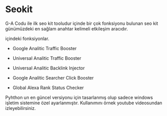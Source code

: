 # Seokit
G-A Codu ile ilk seo kit tooludur içinde bir çok fonksiyonu bulunan seo kit günümüzdeki en sağlam anahtar kelimeli etkileşim aracıdır.

içindeki fonksiyonlar.

- Google Analitic Traffic Booster

- Universal Analitic Traffic Booster

- Universal Analitic Backlink Injector

- Google Analitic Searcher Click Booster

- Global Alexa Rank Status Checker

Pyhthon un en güncel versiyonu için tasarlanmış olup sadece windows işletim sistemine özel ayarlanmıştır.
Kullanımını örnek youtube videosundan izleyebilirsiniz.
